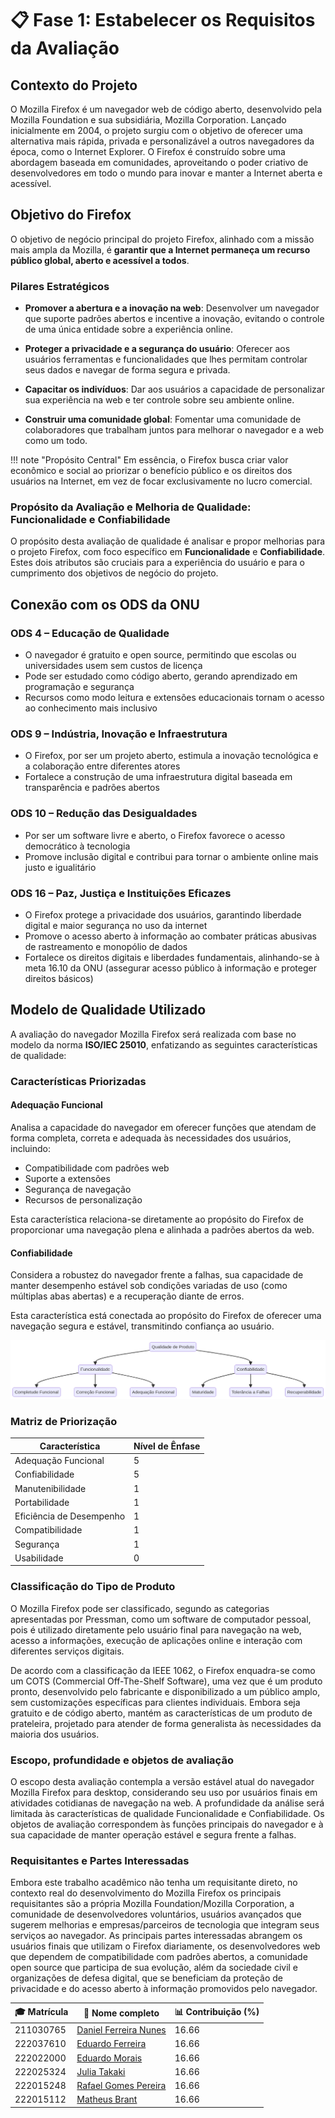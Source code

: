 # 📋 **Fase 1: Estabelecer os Requisitos da Avaliação**

## **Contexto do Projeto**

O Mozilla Firefox é um navegador web de código aberto, desenvolvido pela Mozilla Foundation e sua subsidiária, Mozilla Corporation. Lançado inicialmente em 2004, o projeto surgiu com o objetivo de oferecer uma alternativa mais rápida, privada e personalizável a outros navegadores da época, como o Internet Explorer. O Firefox é construído sobre uma abordagem baseada em comunidades, aproveitando o poder criativo de desenvolvedores em todo o mundo para inovar e manter a Internet aberta e acessível.

## **Objetivo do Firefox**

O objetivo de negócio principal do projeto Firefox, alinhado com a missão mais ampla da Mozilla, é **garantir que a Internet permaneça um recurso público global, aberto e acessível a todos**. 

### **Pilares Estratégicos**

- **Promover a abertura e a inovação na web**: Desenvolver um navegador que suporte padrões abertos e incentive a inovação, evitando o controle de uma única entidade sobre a experiência online.

- **Proteger a privacidade e a segurança do usuário**: Oferecer aos usuários ferramentas e funcionalidades que lhes permitam controlar seus dados e navegar de forma segura e privada.

- **Capacitar os indivíduos**: Dar aos usuários a capacidade de personalizar sua experiência na web e ter controle sobre seu ambiente online.

- **Construir uma comunidade global**: Fomentar uma comunidade de colaboradores que trabalham juntos para melhorar o navegador e a web como um todo.

!!! note "Propósito Central"
    Em essência, o Firefox busca criar valor econômico e social ao priorizar o benefício público e os direitos dos usuários na Internet, em vez de focar exclusivamente no lucro comercial.

### **Propósito da Avaliação e Melhoria de Qualidade: Funcionalidade e Confiabilidade**

O propósito desta avaliação de qualidade é analisar e propor melhorias para o projeto Firefox, com foco específico em **Funcionalidade** e **Confiabilidade**. Estes dois atributos são cruciais para a experiência do usuário e para o cumprimento dos objetivos de negócio do projeto.


## **Conexão com os ODS da ONU**

### ODS 4 – Educação de Qualidade
- O navegador é gratuito e open source, permitindo que escolas ou universidades usem sem custos de licença
- Pode ser estudado como código aberto, gerando aprendizado em programação e segurança
- Recursos como modo leitura e extensões educacionais tornam o acesso ao conhecimento mais inclusivo

### ODS 9 – Indústria, Inovação e Infraestrutura
- O Firefox, por ser um projeto aberto, estimula a inovação tecnológica e a colaboração entre diferentes atores
- Fortalece a construção de uma infraestrutura digital baseada em transparência e padrões abertos

### ODS 10 – Redução das Desigualdades
- Por ser um software livre e aberto, o Firefox favorece o acesso democrático à tecnologia
- Promove inclusão digital e contribui para tornar o ambiente online mais justo e igualitário

### ODS 16 – Paz, Justiça e Instituições Eficazes
- O Firefox protege a privacidade dos usuários, garantindo liberdade digital e maior segurança no uso da internet
- Promove o acesso aberto à informação ao combater práticas abusivas de rastreamento e monopólio de dados
- Fortalece os direitos digitais e liberdades fundamentais, alinhando-se à meta 16.10 da ONU (assegurar acesso público à informação e proteger direitos básicos)


## **Modelo de Qualidade Utilizado**

A avaliação do navegador Mozilla Firefox será realizada com base no modelo da norma **ISO/IEC 25010**, enfatizando as seguintes características de qualidade:

### **Características Priorizadas**

#### **Adequação Funcional**
Analisa a capacidade do navegador em oferecer funções que atendam de forma completa, correta e adequada às necessidades dos usuários, incluindo:
- Compatibilidade com padrões web
- Suporte a extensões
- Segurança de navegação
- Recursos de personalização

Esta característica relaciona-se diretamente ao propósito do Firefox de proporcionar uma navegação plena e alinhada a padrões abertos da web.

#### **Confiabilidade**
Considera a robustez do navegador frente a falhas, sua capacidade de manter desempenho estável sob condições variadas de uso (como múltiplas abas abertas) e a recuperação diante de erros. 

Esta característica está conectada ao propósito do Firefox de oferecer uma navegação segura e estável, transmitindo confiança ao usuário.


![alt text](image.png)

### **Matriz de Priorização**

| Característica           | Nível de Ênfase | 
|--------------------------|-----------------|
| Adequação Funcional      | 5 |
| Confiabilidade           | 5 | 
| Manutenibilidade         | 1 | 
| Portabilidade            | 1  |
| Eficiência de Desempenho | 1  | 
| Compatibilidade          | 1 |
| Segurança                | 1 | 
| Usabilidade              | 0 |


### **Classificação do Tipo de Produto**


O Mozilla Firefox pode ser classificado, segundo as categorias apresentadas por Pressman, como um software de computador pessoal, pois é utilizado diretamente pelo usuário final para navegação na web, acesso a informações, execução de aplicações online e interação com diferentes serviços digitais.

De acordo com a classificação da IEEE 1062, o Firefox enquadra-se como um COTS (Commercial Off-The-Shelf Software), uma vez que é um produto pronto, desenvolvido pelo fabricante e disponibilizado a um público amplo, sem customizações específicas para clientes individuais. Embora seja gratuito e de código aberto, mantém as características de um produto de prateleira, projetado para atender de forma generalista às necessidades da maioria dos usuários.



### **Escopo, profundidade e objetos de avaliação**

O escopo desta avaliação contempla a versão estável atual do navegador Mozilla Firefox para desktop, considerando seu uso por usuários finais em atividades cotidianas de navegação na web. A profundidade da análise será limitada às características de qualidade Funcionalidade e Confiabilidade. Os objetos de avaliação correspondem às funções principais do navegador e à sua capacidade de manter operação estável e segura frente a falhas.

### **Requisitantes e Partes Interessadas**

Embora este trabalho acadêmico não tenha um requisitante direto, no contexto real do desenvolvimento do Mozilla Firefox os principais requisitantes são a própria Mozilla Foundation/Mozilla Corporation, a comunidade de desenvolvedores voluntários, usuários avançados que sugerem melhorias e empresas/parceiros de tecnologia que integram seus serviços ao navegador.
As principais partes interessadas abrangem os usuários finais que utilizam o Firefox diariamente, os desenvolvedores web que dependem de compatibilidade com padrões abertos, a comunidade open source que participa de sua evolução, além da sociedade civil e organizações de defesa digital, que se beneficiam da proteção de privacidade e do acesso aberto à informação promovidos pelo navegador.


| 🎓 Matrícula | 🙋 Nome completo | 📊 Contribuição (%) |
|-------------|------------------|---------------------|
| 211030765 | [Daniel Ferreira Nunes ](https://github.com/Mach1r0) | 16.66 |
| 222037610 | [Eduardo Ferreira](https://github.com/eduardoferre) | 16.66 |
| 222022000 | [Eduardo Morais](https://github.com/Edumorais08) | 16.66 |
| 222025324 | [Julia Takaki](https://github.com/juliatakaki) | 16.66 |
| 222015248 | [Rafael Gomes Pereira](https://github.com/MatheussBrant) | 16.66 |
| 222015112 | [Matheus Brant](https://github.com/MatheussBrant) | 16.66 |


